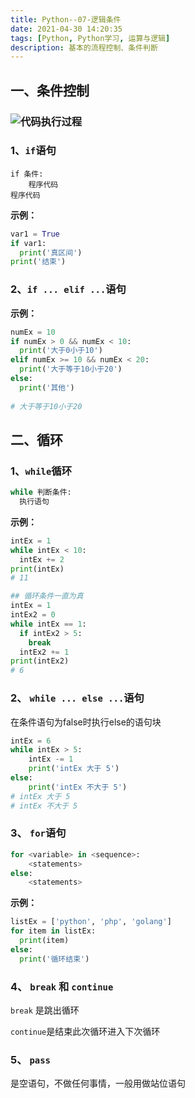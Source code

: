 ```yaml
---
title: Python--07-逻辑条件
date: 2021-04-30 14:20:35
tags: [Python, Python学习, 运算与逻辑]
description: 基本的流程控制、条件判断
---
```


## 一、条件控制

### ![代码执行过程](https://static.runoob.com/images/mix/python-if.webp)

### 1、`if`语句

```
if 条件:
	程序代码
程序代码
```

**示例：**

```python
var1 = True
if var1:
  print('真区间')
print('结束')
```

### 2、`if ... elif ...`语句

**示例：**

```python
numEx = 10
if numEx > 0 && numEx < 10:
  print('大于0小于10')
elif numEx >= 10 && numEx < 20:
  print('大于等于10小于20')
else:
  print('其他')
  
# 大于等于10小于20
```

## 二、循环

### 1、`while`循环

```python
while 判断条件:
  执行语句
```

**示例：**

```python
intEx = 1
while intEx < 10:
  intEx += 2
print(intEx)
# 11

## 循环条件一直为真
intEx = 1
intEx2 = 0
while intEx == 1:
  if intEx2 > 5:
    break
  intEx2 += 1
print(intEx2)
# 6
```

### 2、 `while ... else ...`语句

在条件语句为false时执行else的语句块

```python
intEx = 6
while intEx > 5:
    intEx -= 1
    print('intEx 大于 5')
else:
    print('intEx 不大于 5')
# intEx 大于 5
# intEx 不大于 5
```

### 3、 `for`语句

```python
for <variable> in <sequence>:
    <statements>
else:
    <statements>
```

**示例：**

```python
listEx = ['python', 'php', 'golang']
for item in listEx:
  print(item)
else:
  print('循环结束')
```

### 4、 `break` 和 `continue`

`break` 是跳出循环

`continue`是结束此次循环进入下次循环

### 5、 `pass`

是空语句，不做任何事情，一般用做站位语句

